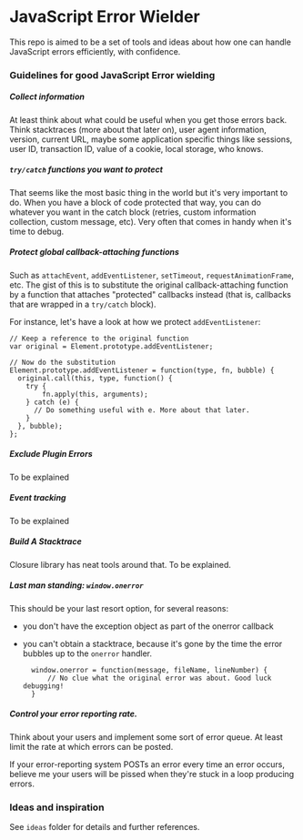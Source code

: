 JavaScript Error Wielder
========================
This repo is aimed to be a set of tools and ideas about how one can handle
JavaScript errors efficiently, with confidence.

### Guidelines for good JavaScript Error wielding

##### Collect information
At least think about what could be useful when you get those errors back.
Think stacktraces (more about that later on), user agent information, version,
current URL, maybe some application specific things like sessions, user ID,
transaction ID, value of a cookie, local storage, who knows.

##### `try/catch` functions you want to protect
That seems like the most basic thing in the world but it's very important to do.
When you have a block of code protected that way, you can do whatever you want
in the catch block (retries, custom information collection, custom message,
etc). Very often that comes in handy when it's time to debug.

##### Protect global callback-attaching functions
Such as `attachEvent`, `addEventListener`, `setTimeout`, `requestAnimationFrame`, etc.
The gist of this is to substitute the original callback-attaching function
by a function that attaches "protected" callbacks instead (that is, callbacks
that are wrapped in a `try/catch` block).

For instance, let's have a look at how we protect `addEventListener`:

    // Keep a reference to the original function
    var original = Element.prototype.addEventListener;

    // Now do the substitution
    Element.prototype.addEventListener = function(type, fn, bubble) {
      original.call(this, type, function() {
        try {
            fn.apply(this, arguments);
        } catch (e) {
          // Do something useful with e. More about that later.
        }
      }, bubble);
    };

##### Exclude Plugin Errors
To be explained

##### Event tracking
To be explained

##### Build A Stacktrace
Closure library has neat tools around that. To be explained.

##### Last man standing: `window.onerror`
This should be your last resort option, for several reasons:
- you don't have the exception object as part of the onerror callback
- you can't obtain a stacktrace, because it's gone by the time the error
  bubbles up to the `onerror` handler.

        window.onerror = function(message, fileName, lineNumber) {
            // No clue what the original error was about. Good luck debugging!
        }


##### Control your error reporting rate.
Think about your users and implement some sort of error queue. At least limit
the rate at which errors can be posted.

If your error-reporting system POSTs an error every time an error occurs,
believe me your users will be pissed when they're stuck in a loop producing
errors.

### Ideas and inspiration
See `ideas` folder for details and further references.
